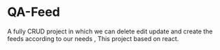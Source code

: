 # QA-Feed
A fully CRUD project in which we can delete edit update and create the feeds according to our needs , This project based on react.
